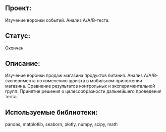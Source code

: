 ## Проект: 
Изучение воронки событий. Анализ А/А/В-теста.
## Статус:
Окончен
## Описание:
Изучение воронки продаж магазина продуктов питания. Анализ А/А/В-эксперимента по изменению шрифта в мобильном приложении магазина. Сравнение результатов контрольных и экспериментальной групп. Принятие решения о целесообразности дальнейшего проведения теста.
## Используемые библиотеки:
pandas, matplotlib, seaborn, plotly, numpy, scipy, math
